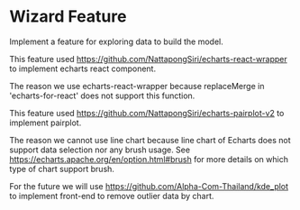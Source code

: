 # Wizard Feature

Implement a feature for exploring data to build the model.

This feature used https://github.com/NattapongSiri/echarts-react-wrapper to implement echarts react component.

The reason we use echarts-react-wrapper because replaceMerge in 'echarts-for-react' does not support this function.

This feature used https://github.com/NattapongSiri/echarts-pairplot-v2 to implement pairplot.

The reason we cannot use line chart because line chart of Echarts does not support data selection nor any brush usage.
See https://echarts.apache.org/en/option.html#brush for more details on which type of chart support brush.

For the future we will use https://github.com/Alpha-Com-Thailand/kde_plot to implement front-end to remove outlier data by chart.
